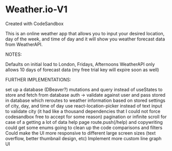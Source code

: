 # Weather.io-V1
Created with CodeSandbox


This is an online weather app that allows you to input your desired location, day of the week, and time of day and it will show you weather forecast data from WeatherAPI.

NOTES:

Defaults on initial load to London, Fridays, Afternoons
WeatherAPI only allows 10 days of forecast data (my free trial key will expire soon as well)

FURTHER IMPLEMENTATIONS:

set up a database (DBeaver?)
mutations and query instead of useStates to store and fetch from database
auth -> validate against user and pass stored in database which reroutes to weather information based on stored settings of city, day, and time of day
use react-location-picker instead of text input to validate city (it had like a thousand dependencies that I could not force codesandbox free to accept for some reason)
pagination or infinite scroll for case of a getting a lot of data
help page route.push(/help) and copywriting 
could get some enums going to clean up the code comparisons and filters
Could make the UI more responsive to different large screen sizes (text overflow, better thumbnail design, etc)
Implement more custom line graph UI 
